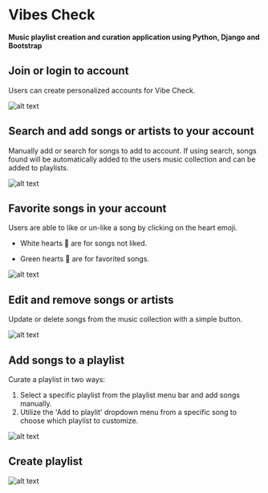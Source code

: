 # Vibes Check
**Music playlist creation and curation application using Python, Django and Bootstrap**

## Join or login to account
Users can create personalized accounts for Vibe Check. 

![alt text](https://media.giphy.com/media/0HbFE2Tg37onBCgmxg/giphy.gif)

## Search and add songs or artists to your account
Manually add or search for songs to add to account. If using search, songs found will be automatically added to the users music collection and can be added to playlists. 

![alt text](https://media.giphy.com/media/konPkCd5ariB04Otgz/giphy.gif)

## Favorite songs in your account
Users are able to like or un-like a song by clicking on the heart emoji. 

- White hearts :white_heart: are for songs not liked.

- Green hearts :green_heart: are for favorited songs.

![alt text](https://media.giphy.com/media/8SBz2IReqci3rCUDbg/giphy.gif)

## Edit and remove songs or artists 
Update or delete songs from the music collection with a simple button.

![alt text](https://media.giphy.com/media/AESVwvX7zmd0CJjUJP/giphy.gif)

## Add songs to a playlist
Curate a playlist in two ways:
1. Select a specific playlist from the playlist menu bar and add songs manually.
2. Utilize the 'Add to playlit' dropdown menu from a specific song to choose which playlist to customize.

![alt text](https://media.giphy.com/media/75SHCIvs81gjW0Dkae/giphy.gif)

## Create playlist
![alt text](https://media.giphy.com/media/vMqiCbLkGEcqQEr8of/giphy.gif)



